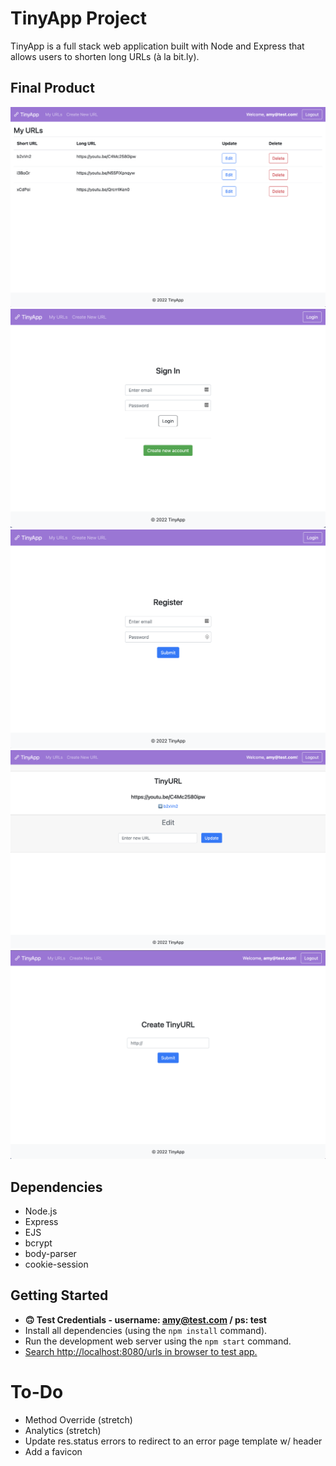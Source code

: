# TinyApp Project

TinyApp is a full stack web application built with Node and Express that allows users to shorten long URLs (à la bit.ly).

## Final Product

![Screenshot of TinyApp Homepage](docs/tinyapp-index.png?raw=true "Home Page")
![Screenshot of TinyApp Login Page](docs/tinyapp-signIn.png?raw=true "Login Page")
![Screenshot of TinyApp Register Page](docs/tinyApp-register.png?raw=true "Register Page")
![Screenshot of TinyApp Edit Page](docs/tinyapp-edit.png?raw=true "Edit URL Page")
![Screenshot of TinyApp Create Page](docs/tinyapp-create.png?raw=true "Create URL Page")

## Dependencies

- Node.js
- Express
- EJS
- bcrypt
- body-parser
- cookie-session


## Getting Started

- **🙃 Test Credentials - username: amy@test.com / ps: test**
- Install all dependencies (using the `npm install` command).
- Run the development web server using the `npm start` command.
- [Search http://localhost:8080/urls in browser to test app.](http://localhost:8080/urls)

# To-Do

* Method Override (stretch)
* Analytics (stretch)
* Update res.status errors to redirect to an error page template w/ header
* Add a favicon
